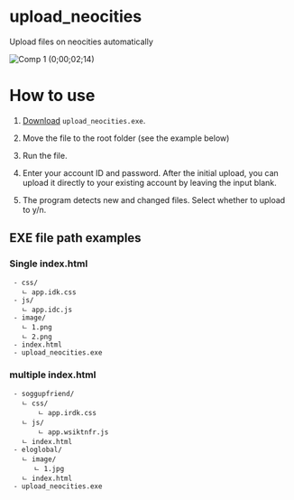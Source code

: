 # upload_neocities
Upload files on neocities automatically

![Comp 1 (0;00;02;14)](https://github.com/user-attachments/assets/18e62b7d-5dce-4059-b841-71ae199aa10d)

# How to use
 1. [Download](https://github.com/Aseli-No4488/Upload-Neocities/releases) `upload_neocities.exe`.

 2. Move the file to the root folder (see the example below)

 3. Run the file.

 4. Enter your account ID and password. After the initial upload, you can upload it directly to your existing account by leaving the input blank.

 5. The program detects new and changed files. Select whether to upload to y/n.


## EXE file path examples
### Single index.html
```
 - css/
   ㄴ app.idk.css
 - js/
   ㄴ app.idc.js
 - image/
   ㄴ 1.png
   ㄴ 2.png
 - index.html
 - upload_neocities.exe
```

### multiple index.html
```
 - soggupfriend/
   ㄴ css/
       ㄴ app.irdk.css
   ㄴ js/
       ㄴ app.wsiktnfr.js
   ㄴ index.html
 - eloglobal/
   ㄴ image/
      ㄴ 1.jpg
   ㄴ index.html
 - upload_neocities.exe
```
